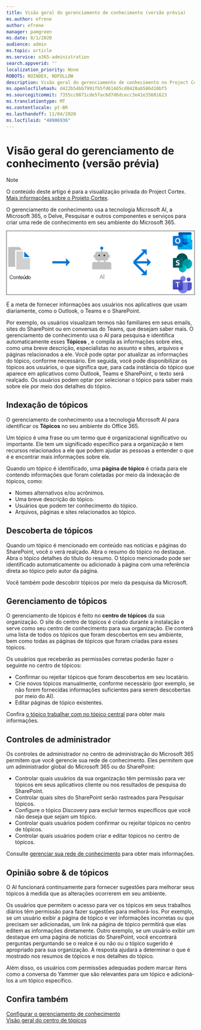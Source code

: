 ```yaml
---
title: Visão geral do gerenciamento de conhecimento (versão prévia)
ms.author: efrene
author: efrene
manager: pamgreen
ms.date: 8/1/2020
audience: admin
ms.topic: article
ms.service: o365-administration
search.appverid: ''
localization_priority: None
ROBOTS: NOINDEX, NOFOLLOW
description: Visão geral do gerenciamento de conhecimento no Project Cortex.
ms.openlocfilehash: d422b54bb7991fb5fd61465cd0428ab586d10bf5
ms.sourcegitcommit: 7355cc8871cde5fac6d7d6dcecc3e41e35601623
ms.translationtype: MT
ms.contentlocale: pt-BR
ms.lasthandoff: 11/04/2020
ms.locfileid: "48906936"
---
```

# <a name="knowledge-management-overview-preview"></a>Visão geral do gerenciamento de conhecimento (versão prévia)

> [!Note] 
> O conteúdo deste artigo é para a visualização privada do Project Cortex. [Mais informações sobre o Projeto Cortex](https://aka.ms/projectcortex).

O gerenciamento de conhecimento usa a tecnologia Microsoft AI, a Microsoft 365, o Delve, Pesquisar e outros componentes e serviços para criar uma rede de conhecimento em seu ambiente do Microsoft 365. 

   ![Fluxo de gerenciamento de conhecimento](../media/content-understanding/knowledge-management-flowchart.png) </br> 

É a meta de fornecer informações aos usuários nos aplicativos que usam diariamente, como o Outlook, o Teams e o SharePoint.

Por exemplo, os usuários visualizam termos não familiares em seus emails, sites do SharePoint ou em conversas do Teams, que desejam saber mais. O gerenciamento de conhecimento usa o AI para pesquisa e identifica automaticamente esses **Tópicos** , e compila as informações sobre eles, como uma breve descrição, especialistas no assunto e sites, arquivos e páginas relacionados a ele. Você pode optar por atualizar as informações do tópico, conforme necessário. Em seguida, você pode disponibilizar os tópicos aos usuários, o que significa que, para cada instância do tópico que aparece em aplicativos como Outlook, Teams e SharePoint, o texto será realçado. Os usuários podem optar por selecionar o tópico para saber mais sobre ele por meio dos detalhes do tópico.


## <a name="topic-indexing"></a>Indexação de tópicos

O gerenciamento de conhecimento usa a tecnologia Microsoft AI para identificar os **Tópicos** no seu ambiente do Office 365.

Um tópico é uma frase ou um termo que é organizacional significativo ou importante. Ele tem um significado específico para a organização e tem recursos relacionados a ele que podem ajudar as pessoas a entender o que é e encontrar mais informações sobre ele.

Quando um tópico é identificado, uma **página de tópico** é criada para ele contendo informações que foram coletadas por meio da indexação de tópicos, como:

- Nomes alternativos e/ou acrônimos.
- Uma breve descrição do tópico.
- Usuários que podem ter conhecimento do tópico.
- Arquivos, páginas e sites relacionados ao tópico.


## <a name="topic-discovery"></a>Descoberta de tópicos
Quando um tópico é mencionado em conteúdo nas notícias e páginas do SharePoint, você o verá realçado. Abra o resumo do tópico no destaque. Abra o tópico detalhes do título do resumo. <!--(msg for Efren: not sure if I should use discovery for this; we use discovered in-product for indexing?)--> O tópico mencionado pode ser identificado automaticamente ou adicionado à página com uma referência direta ao tópico pelo autor da página.

Você também pode descobrir tópicos por meio da pesquisa da Microsoft.


## <a name="topic-management"></a>Gerenciamento de tópicos

O gerenciamento de tópicos é feito no **centro de tópicos** da sua organização. O site do centro de tópicos é criado durante a instalação e serve como seu centro de conhecimento para sua organização. Ele conterá uma lista de todos os tópicos que foram descobertos em seu ambiente, bem como todas as páginas de tópicos que foram criadas para esses tópicos. 

Os usuários que receberão as permissões corretas poderão fazer o seguinte no centro de tópicos:

- Confirmar ou rejeitar tópicos que foram descobertos em seu locatário.
- Crie novos tópicos manualmente, conforme necessário (por exemplo, se não forem fornecidas informações suficientes para serem descobertas por meio do AI).
- Editar páginas de tópico existentes.</br>

Confira [o tópico trabalhar com no tópico central](work-with-topics.md) para obter mais informações.  


## <a name="admin-controls"></a>Controles de administrador

Os controles de administrador no centro de administração do Microsoft 365 permitem que você gerencie sua rede de conhecimento. Eles permitem que um administrador global do Microsoft 365 ou do SharePoint:

- Controlar quais usuários da sua organização têm permissão para ver tópicos em seus aplicativos cliente ou nos resultados de pesquisa do SharePoint.
- Controlar quais sites do SharePoint serão rastreados para Pesquisar tópicos.
- Configure o tópico Discovery para excluir termos específicos que você não deseja que sejam um tópico.
- Controlar quais usuários podem confirmar ou rejeitar tópicos no centro de tópicos.
- Controlar quais usuários podem criar e editar tópicos no centro de tópicos.

Consulte [gerenciar sua rede de conhecimento](manage-knowledge-network.md) para obter mais informações. 

## <a name="topic-curation--feedback"></a>Opinião sobre & de tópicos

O AI funcionará continuamente para fornecer sugestões para melhorar seus tópicos à medida que as alterações ocorrerem em seu ambiente.

Os usuários que permitem o acesso para ver os tópicos em seus trabalhos diários têm permissão para fazer sugestões para melhorá-los. Por exemplo, se um usuário exibir a página de tópico e ver informações incorretas ou que precisam ser adicionadas, um link na página de tópico permitirá que elas editem as informações diretamente. Outro exemplo, se um usuário exibir um destaque em uma página de notícias do SharePoint, você encontrará perguntas perguntando se o realce é ou não ou o tópico sugerido é apropriado para sua organização. A resposta ajudará a determinar o que é mostrado nos resumos de tópicos e nos detalhes do tópico.

Além disso, os usuários com permissões adequadas podem marcar itens como a conversa do Yammer que são relevantes para um tópico e adicioná-los a um tópico específico. <!--(msg for Efren: changed to Yammer, because we will not have shipped Teams yet)-->


## <a name="see-also"></a>Confira também
[Configurar o gerenciamento de conhecimento](set-up-knowledge-network.md)</br>
[Visão geral do centro de tópicos](topic-center-overview.md)
